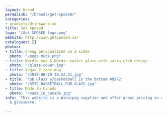 ```yaml
---
layout: brand
permalink: "/brands/get-xposed/"
categories:
- products/drinkware.md
title: Get Xposed
logo: "/Get XPOSED logo.png"
website: http://www.getxposed.ca/
catalogues: []
photos:
- title: C-mug personalized on 2 sides
  photo: "/mugs mock.png"
- title: Nordic mug & Nordic cooler glass with satin etch design
  photo: "/glass-cover.jpg"
- title: Vegas 2 tone mug
  photo: "/2018-08-29 18.53.31.jpg"
- title: 'Pub Glass w/basketball in the bottom #8572'
  photo: "/8572_BASKETBALL_PUB_GLASS.jpg"
- title: Made in Canada
  photo: "/made_in_canada.jpg"
info: 'This website is a Winnipeg supplier and offer great pricing on ceramic wear
  & glassware. '

---
```

